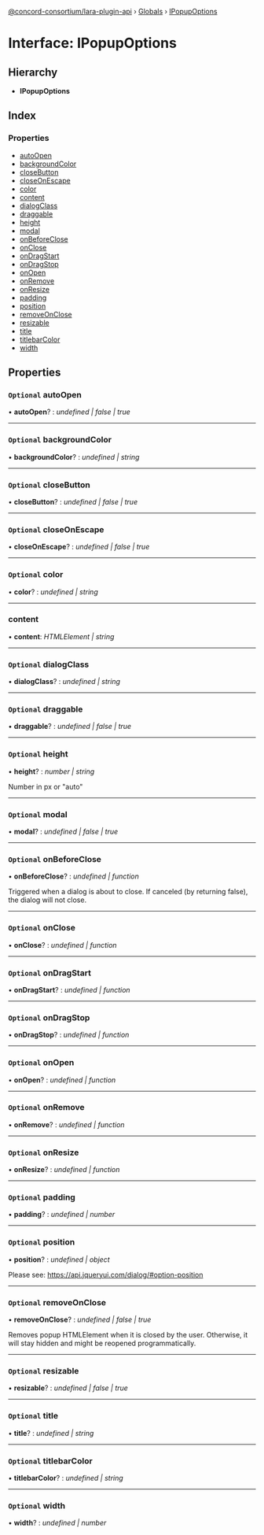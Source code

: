 [@concord-consortium/lara-plugin-api](../README.md) › [Globals](../globals.md) › [IPopupOptions](ipopupoptions.md)

# Interface: IPopupOptions

## Hierarchy

* **IPopupOptions**

## Index

### Properties

* [autoOpen](ipopupoptions.md#optional-autoopen)
* [backgroundColor](ipopupoptions.md#optional-backgroundcolor)
* [closeButton](ipopupoptions.md#optional-closebutton)
* [closeOnEscape](ipopupoptions.md#optional-closeonescape)
* [color](ipopupoptions.md#optional-color)
* [content](ipopupoptions.md#content)
* [dialogClass](ipopupoptions.md#optional-dialogclass)
* [draggable](ipopupoptions.md#optional-draggable)
* [height](ipopupoptions.md#optional-height)
* [modal](ipopupoptions.md#optional-modal)
* [onBeforeClose](ipopupoptions.md#optional-onbeforeclose)
* [onClose](ipopupoptions.md#optional-onclose)
* [onDragStart](ipopupoptions.md#optional-ondragstart)
* [onDragStop](ipopupoptions.md#optional-ondragstop)
* [onOpen](ipopupoptions.md#optional-onopen)
* [onRemove](ipopupoptions.md#optional-onremove)
* [onResize](ipopupoptions.md#optional-onresize)
* [padding](ipopupoptions.md#optional-padding)
* [position](ipopupoptions.md#optional-position)
* [removeOnClose](ipopupoptions.md#optional-removeonclose)
* [resizable](ipopupoptions.md#optional-resizable)
* [title](ipopupoptions.md#optional-title)
* [titlebarColor](ipopupoptions.md#optional-titlebarcolor)
* [width](ipopupoptions.md#optional-width)

## Properties

### `Optional` autoOpen

• **autoOpen**? : *undefined | false | true*

___

### `Optional` backgroundColor

• **backgroundColor**? : *undefined | string*

___

### `Optional` closeButton

• **closeButton**? : *undefined | false | true*

___

### `Optional` closeOnEscape

• **closeOnEscape**? : *undefined | false | true*

___

### `Optional` color

• **color**? : *undefined | string*

___

###  content

• **content**: *HTMLElement | string*

___

### `Optional` dialogClass

• **dialogClass**? : *undefined | string*

___

### `Optional` draggable

• **draggable**? : *undefined | false | true*

___

### `Optional` height

• **height**? : *number | string*

Number in px or "auto"

___

### `Optional` modal

• **modal**? : *undefined | false | true*

___

### `Optional` onBeforeClose

• **onBeforeClose**? : *undefined | function*

Triggered when a dialog is about to close. If canceled (by returning false), the dialog will not close.

___

### `Optional` onClose

• **onClose**? : *undefined | function*

___

### `Optional` onDragStart

• **onDragStart**? : *undefined | function*

___

### `Optional` onDragStop

• **onDragStop**? : *undefined | function*

___

### `Optional` onOpen

• **onOpen**? : *undefined | function*

___

### `Optional` onRemove

• **onRemove**? : *undefined | function*

___

### `Optional` onResize

• **onResize**? : *undefined | function*

___

### `Optional` padding

• **padding**? : *undefined | number*

___

### `Optional` position

• **position**? : *undefined | object*

Please see: https://api.jqueryui.com/dialog/#option-position

___

### `Optional` removeOnClose

• **removeOnClose**? : *undefined | false | true*

Removes popup HTMLElement when it is closed by the user.
Otherwise, it will stay hidden and might be reopened programmatically.

___

### `Optional` resizable

• **resizable**? : *undefined | false | true*

___

### `Optional` title

• **title**? : *undefined | string*

___

### `Optional` titlebarColor

• **titlebarColor**? : *undefined | string*

___

### `Optional` width

• **width**? : *undefined | number*
